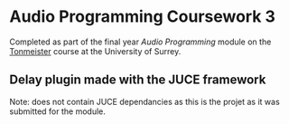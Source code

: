 # Audio Programming Coursework 3
Completed as part of the final year *Audio Programming* module on the [Tonmeister](https://www.tonmeister.uk/) course at the University of Surrey.

## Delay plugin made with the JUCE framework

Note: does not contain JUCE dependancies as this is the projet as it was submitted for the module.
